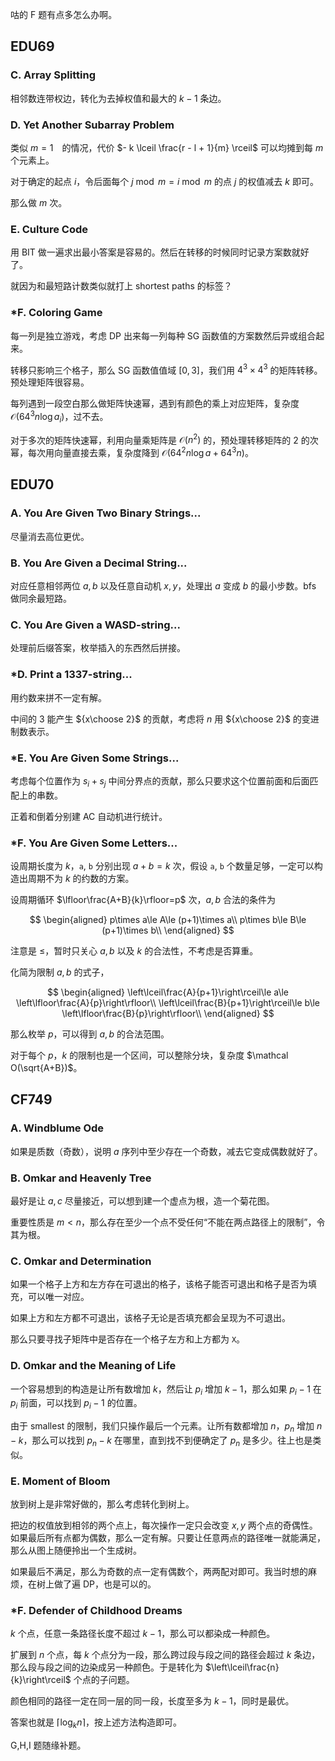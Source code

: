 
咕的 F 题有点多怎么办啊。

## EDU69

### C. Array Splitting 

相邻数连带权边，转化为去掉权值和最大的 $k-1$ 条边。

### D. Yet Another Subarray Problem

类似 $m=1$　的情况，代价 $- k \lceil \frac{r - l + 1}{m} \rceil$ 可以均摊到每 $m$ 个元素上。

对于确定的起点 $i$，令后面每个 $j\bmod m=i\bmod m$ 的点 $j$ 的权值减去 $k$ 即可。

那么做 $m$ 次。

### E. Culture Code

用 BIT 做一遍求出最小答案是容易的。然后在转移的时候同时记录方案数就好了。

就因为和最短路计数类似就打上 shortest paths 的标签？

### \*F. Coloring Game

每一列是独立游戏，考虑 DP 出来每一列每种 SG 函数值的方案数然后异或组合起来。

转移只影响三个格子，那么 SG 函数值值域 $[0,3]$，我们用 $4^3\times 4^3$ 的矩阵转移。预处理矩阵很容易。

每列遇到一段空白那么做矩阵快速幂，遇到有颜色的乘上对应矩阵，复杂度 $\mathcal O(64^3n\log a_i)$，过不去。

对于多次的矩阵快速幂，利用向量乘矩阵是 $\mathcal O(n^2)$ 的，预处理转移矩阵的 $2$ 的次幂，每次用向量直接去乘，复杂度降到 $\mathcal O(64^2n\log a+64^3n)$。

## EDU70

### A. You Are Given Two Binary Strings...

尽量消去高位更优。

### B. You Are Given a Decimal String...

对应任意相邻两位 $a,b$ 以及任意自动机 $x,y$，处理出 $a$ 变成 $b$ 的最小步数。bfs 做同余最短路。

### C. You Are Given a WASD-string...

处理前后缀答案，枚举插入的东西然后拼接。

### \*D. Print a 1337-string...

用约数来拼不一定有解。

中间的 $3$ 能产生 ${x\choose 2}$ 的贡献，考虑将 $n$ 用 ${x\choose 2}$ 的变进制数表示。

### \*E. You Are Given Some Strings...

考虑每个位置作为 $s_i+s_j$ 中间分界点的贡献，那么只要求这个位置前面和后面匹配上的串数。

正着和倒着分别建 AC 自动机进行统计。

### \*F. You Are Given Some Letters...

设周期长度为 $k$，$\texttt a$, $\texttt b$ 分别出现 $a+b=k$ 次，假设 $\texttt a$, $\texttt b$ 个数量足够，一定可以构造出周期不为 $k$ 的约数的方案。

设周期循环 $\lfloor\frac{A+B}{k}\rfloor=p$ 次，$a,b$ 合法的条件为

$$
\begin{aligned}
p\times a\le A\le (p+1)\times a\\
p\times b\le B\le (p+1)\times b\\
\end{aligned}
$$

注意是 $\le$，暂时只关心 $a,b$ 以及 $k$ 的合法性，不考虑是否算重。

化简为限制 $a,b$ 的式子，

$$
\begin{aligned}
\left\lceil\frac{A}{p+1}\right\rceil\le a\le \left\lfloor\frac{A}{p}\right\rfloor\\
\left\lceil\frac{B}{p+1}\right\rceil\le b\le \left\lfloor\frac{B}{p}\right\rfloor\\
\end{aligned}
$$

那么枚举 $p$，可以得到 $a,b$ 的合法范围。

对于每个 $p$，$k$ 的限制也是一个区间，可以整除分块，复杂度 $\mathcal O(\sqrt{A+B})$。


## CF749

### A. Windblume Ode

如果是质数（奇数），说明 $a$ 序列中至少存在一个奇数，减去它变成偶数就好了。

### B. Omkar and Heavenly Tree 

最好是让 $a,c$ 尽量接近，可以想到建一个虚点为根，造一个菊花图。

重要性质是 $m < n$，那么存在至少一个点不受任何“不能在两点路径上的限制”，令其为根。

### C. Omkar and Determination 

如果一个格子上方和左方存在可退出的格子，该格子能否可退出和格子是否为填充，可以唯一对应。

如果上方和左方都不可退出，该格子无论是否填充都会呈现为不可退出。

那么只要寻找子矩阵中是否存在一个格子左方和上方都为 $\texttt X$。

### D. Omkar and the Meaning of Life 

一个容易想到的构造是让所有数增加 $k$，然后让 $p_i$ 增加 $k-1$，那么如果 $p_i-1$ 在 $p_i$ 前面，可以找到 $p_i-1$ 的位置。

由于 smallest 的限制，我们只操作最后一个元素。让所有数都增加 $n$，$p_n$ 增加 $n-k$，那么可以找到 $p_n-k$ 在哪里，直到找不到便确定了 $p_n$ 是多少。往上也是类似。

### E. Moment of Bloom 

放到树上是非常好做的，那么考虑转化到树上。

把边的权值放到相邻的两个点上，每次操作一定只会改变 $x,y$ 两个点的奇偶性。如果最后所有点都为偶数，那么一定有解。只要让任意两点的路径唯一就能满足，那么从图上随便拎出一个生成树。

如果最后不满足，那么为奇数的点一定有偶数个，两两配对即可。我当时想的麻烦，在树上做了遍 DP，也是可以的。

### \*F. Defender of Childhood Dreams 

$k$ 个点，任意一条路径长度不超过 $k-1$，那么可以都染成一种颜色。

扩展到 $n$ 个点，每 $k$ 个点分为一段，那么跨过段与段之间的路径会超过 $k$ 条边，那么段与段之间的边染成另一种颜色。于是转化为 $\left\lceil\frac{n}{k}\right\rceil$ 个点的子问题。

颜色相同的路径一定在同一层的同一段，长度至多为 $k-1$，同时是最优。

答案也就是 $\lceil\log_kn\rceil$，按上述方法构造即可。

G,H,I 题随缘补题。
